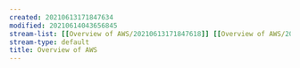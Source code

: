```yaml
---
created: 20210613171847634
modified: 20210614043656845
stream-list: [[Overview of AWS/20210613171847618]] [[Overview of AWS/20210613173312351]] [[Overview of AWS/20210613174049763]] [[Overview of AWS/20210614043637278]]
stream-type: default
title: Overview of AWS
---
```


